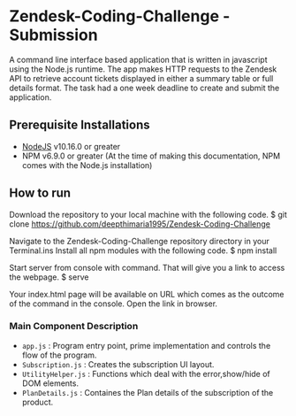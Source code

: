 # Zendesk-Coding-Challenge - Submission

A command line interface based application that is written in javascript using the Node.js runtime. The app makes HTTP requests to the Zendesk API to retrieve account tickets displayed in either a summary table or full details format. The task had a one week deadline to create and submit the application.

## Prerequisite Installations

- [NodeJS](https://nodejs.org/en/) v10.16.0 or greater
- NPM v6.9.0 or greater (At the time of making this documentation, NPM comes with the Node.js installation)

## How to run

Download the repository to your local machine with the following code.
$ git clone https://github.com/deepthimaria1995/Zendesk-Coding-Challenge

Navigate to the Zendesk-Coding-Challenge repository directory in your Terminal.ins
Install all npm modules with the following code.
$ npm install

Start server from console with command. That will give you a link to access the webpage.
$ serve

Your index.html page will be available on URL which comes as the outcome of the command in the console. Open the link in browser.

### Main Component Description

- ```app.js``` : Program entry point, prime implementation and controls the flow of the program.
- ```Subscription.js``` : Creates the subscription UI layout.
- ```UtilityHelper.js``` : Functions which deal with the error,show/hide of DOM elements.
- ```PlanDetails.js``` : Containes the Plan details of the subscription of the product.


